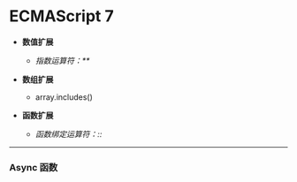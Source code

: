 # ECMAScript 7 #

+ __数值扩展__

    + _指数运算符：**_

+ __数组扩展__

    + array.includes()

+ __函数扩展__

    + _函数绑定运算符：::_

*****

### Async 函数 ###